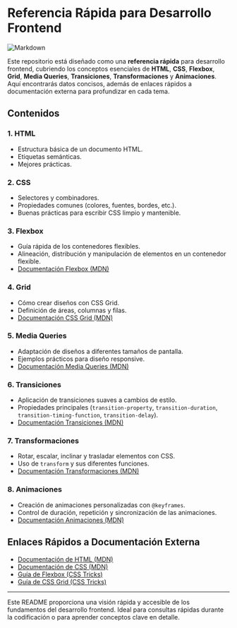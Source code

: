 # Referencia Rápida para Desarrollo Frontend

![Markdown](https://img.shields.io/badge/markdown-%23000000.svg?style=flat&logo=markdown&logoColor=white)

Este repositorio está diseñado como una **referencia rápida** para desarrollo frontend, cubriendo los conceptos esenciales de **HTML**, **CSS**, **Flexbox**, **Grid**, **Media Queries**, **Transiciones**, **Transformaciones** y **Animaciones**. Aquí encontrarás datos concisos, además de enlaces rápidos a documentación externa para profundizar en cada tema.

## Contenidos

### 1. **HTML**
   - Estructura básica de un documento HTML.
   - Etiquetas semánticas.
   - Mejores prácticas.

### 2. **CSS**
   - Selectores y combinadores.
   - Propiedades comunes (colores, fuentes, bordes, etc.).
   - Buenas prácticas para escribir CSS limpio y mantenible.

### 3. **Flexbox**
   - Guía rápida de los contenedores flexibles.
   - Alineación, distribución y manipulación de elementos en un contenedor flexible.
   - [Documentación Flexbox (MDN)](https://developer.mozilla.org/es/docs/Web/CSS/CSS_flexible_box_layout/Basic_concepts_of_flexbox)

### 4. **Grid**
   - Cómo crear diseños con CSS Grid.
   - Definición de áreas, columnas y filas.
   - [Documentación CSS Grid (MDN)](https://developer.mozilla.org/es/docs/Web/CSS/CSS_grid_layout)

### 5. **Media Queries**
   - Adaptación de diseños a diferentes tamaños de pantalla.
   - Ejemplos prácticos para diseño responsive.
   - [Documentación Media Queries (MDN)](https://developer.mozilla.org/en-US/docs/Web/CSS/Media_Queries)

### 6. **Transiciones**
   - Aplicación de transiciones suaves a cambios de estilo.
   - Propiedades principales (`transition-property`, `transition-duration`, `transition-timing-function`, `transition-delay`).
   - [Documentación Transiciones (MDN)](https://developer.mozilla.org/en-US/docs/Web/CSS/CSS_Transitions/Using_CSS_transitions)

### 7. **Transformaciones**
   - Rotar, escalar, inclinar y trasladar elementos con CSS.
   - Uso de `transform` y sus diferentes funciones.
   - [Documentación Transformaciones (MDN)](https://developer.mozilla.org/en-US/docs/Web/CSS/transform)

### 8. **Animaciones**
   - Creación de animaciones personalizadas con `@keyframes`.
   - Control de duración, repetición y sincronización de las animaciones.
   - [Documentación Animaciones (MDN)](https://developer.mozilla.org/en-US/docs/Web/CSS/animation)

## Enlaces Rápidos a Documentación Externa

- [Documentación de HTML (MDN)](https://developer.mozilla.org/en-US/docs/Web/HTML)
- [Documentación de CSS (MDN)](https://developer.mozilla.org/en-US/docs/Web/CSS)
- [Guía de Flexbox (CSS Tricks)](https://css-tricks.com/snippets/css/a-guide-to-flexbox/)
- [Guía de CSS Grid (CSS Tricks)](https://css-tricks.com/snippets/css/complete-guide-grid/)

---

Este README proporciona una visión rápida y accesible de los fundamentos del desarrollo frontend. Ideal para consultas rápidas durante la codificación o para aprender conceptos clave en detalle.
